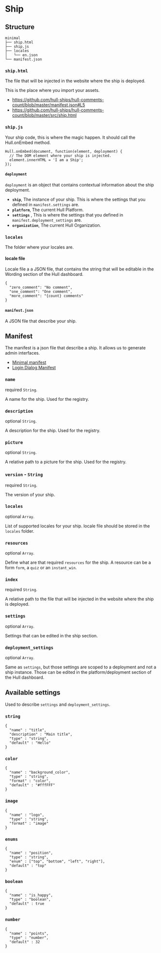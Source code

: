Ship
====

## Structure

```
minimal
├── ship.html
├── ship.js
├── locales
│   └── en.json
└── manifest.json
```

### `ship.html`

The file that will be injected in the website where the ship is deployed.

This is the place where you import your assets.

- https://github.com/hull-ships/hull-comments-count/blob/master/manifest.json#L5
- https://github.com/hull-ships/hull-comments-count/blob/master/src/ship.html


### `ship.js`

Your ship code, this is where the magic happen. It should call the Hull.onEmbed method.

```
Hull.onEmbed(document, function(element, deployment) {  
  // The DOM element where your ship is injected. 
  element.innerHTML = 'I am a Ship';
});
```

#### `deployment`

`deployment` is an object that contains contextual information about the ship deployment.

- **`ship`**, The instance of your ship. This is where the settings that you defined in `manifest.settings` are.
- **`platform`**, The current Hull Platform.
- **`settings`** ,  This is where the settings that you defined in `manifest.deployment_settings` are.
- **`organization`**, The current Hull Organization.

### `locales`

The folder where your locales are.

#### locale file

Locale file a a JSON file, that contains the string that will be editable in the Wording section of the Hull dashboard.

```
{
  "zero_comment": "No comment",
  "one_comment": "One comment",
  "more_comment": "{count} comments"
}
```

#### `manifest.json`

A JSON file that describe your ship.

## Manifest

The manifest is a json file that describe a ship. It allows us to generate admin interfaces.

- [Minimal manifest](https://github.com/hull-ships/hull-comments-count/blob/master/manifest.json)
- [Login Dialog Manifest](https://github.com/hull-ships/hull-login/blob/master/manifest.json)

### `name`

required `String`.

A name for the ship. Used for the registry.

### `description`

optional `String`.

A description for the ship. Used for the registry.

### `picture`

optional `String`.

A relative path to a picture for the ship. Used for the registry.

### `version` - `String`

required `String`.

The version of your ship.

### `locales`

optional `Array`.

List of supported locales for your ship. locale file should be stored in the `locales` folder.

### `resources`

optional `Array`.

Define what are that required `resources` for the ship. A resource can be a form `form`, a `quiz` or an `instant_win`.

### `index`

required `String`.

A relative path to the file that will be injected in the website where the ship is deployed.

### `settings`

optional `Array`.

Settings that can be edited in the ship section.

### `deployment_settings`

optional `Array`.

Same as `settings`, but those settings are scoped to a deployment and not a ship instance. Those can be edited in the platform/deployment section of the Hull dashboard.


## Available settings

Used to describe `settings` and `deployment_settings`.

### `string`

```
{
  "name" : "title",
  "description" : "Main title",
  "type" : "string",
  "default" : "Hello"
}
```


### `color`

```
{
  "name" : "background_color",
  "type" : "string",
  "format" : "color",
  "default" : "#fffFFF"
}
```


### `image`

```
{
  "name" : "logo",
  "type" : "string",
  "format" : "image"
}
```

### `enums`

```
{
  "name" : "position",
  "type" : "string",
  "enum" : ["top", "bottom", "left", "right"],
  "default" : "top"
}
```

### `boolean`

```
{
  "name" : "is_happy",
  "type" : "boolean",
  "default" : true
}
```

### `number`

```
{
  "name" : "points",
  "type" : "number",
  "default" : 32
}
```